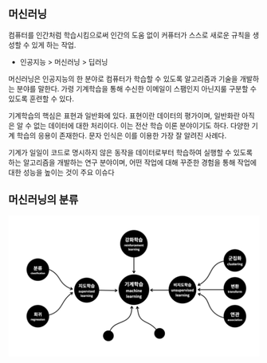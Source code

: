 ## 머신러닝

컴퓨터를 인간처럼 학습시킴으로써 인간의 도움 없이 커퓨터가 스스로 새로운 규칙을 생성할 수 있게 하는 작업.

- 인공지능 > 머신러닝 > 딥러닝

머신러닝은 인공지능의 한 분야로 컴퓨터가 학습할 수 있도록 알고리즘과 기술을 개발하는 분야를 말한다. 가령 기계학습을 통해 수신한 이메일이 스팸인지 아닌지룰 구분할 수 있도록 훈련할 수 있다.

기계학습의 핵심은 표현과 일반화에 있다. 표현이란 데이터의 평가이며, 일반화란 아직은 알 수 없는 데이터에 대한 처리이다. 이는 전산 학습 이론 분야이기도 하다. 다양한 기계 학습의 응용이 존재한다. 문자 인식은 이를 이용한 가장 잘 알려진 사례다.

기계가 일일이 코드로 명시하지 않은 동작을 데이터로부터 학습하여 실행할 수 있도록 하는 알고리즘을 개발하는 연구 분야이며, 어떤 작업에 대해 꾸준한 경험을 통해 작업에 대한 성능을 높이는 것이 주요 이슈다

## 머신러닝의 분류

![머신러닝의 분류](./image/1_1.jpeg)

